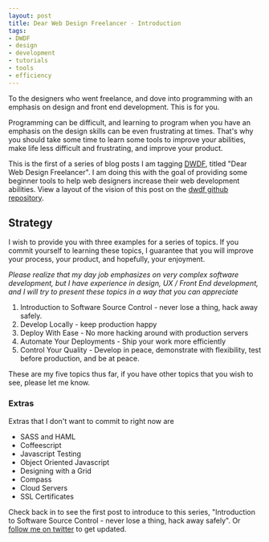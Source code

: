 ```yaml
---
layout: post
title: Dear Web Design Freelancer - Introduction
tags:
- DWDF
- design
- development
- tutorials
- tools
- efficiency
---
```


To the designers who went freelance, and dove into programming with an emphasis on design and front end development.  This is for you.

Programming can be difficult, and learning to program when you have an emphasis on the design skills can be even frustrating at times.  That's why you should take some time to learn some tools to improve your abilities, make life less difficult and frustrating, and improve your product.

This is the first of a series of blog posts I am tagging [DWDF](/blog/tags/dwdf.html), titled "Dear Web Design Freelancer".  I am doing this with the goal of providing some beginner tools to help web designers increase their web development abilities. View a layout of the vision of this post on the [dwdf github repository](https://github.com/coffeencoke/dear_web_design_freelancer).

## Strategy

I wish to provide you with three examples for a series of topics.  If you commit yourself to learning these topics, I guarantee that you will improve your process, your product, and hopefully, your enjoyment. 

*Please realize that my day job emphasizes on very complex software development, but I have experience in design, UX / Front End development, and I will try to present these topics in a way that you can appreciate*

1. Introduction to Software Source Control - never lose a thing, hack away safely.
2. Develop Locally - keep production happy
3. Deploy With Ease - No more hacking around with production servers
4. Automate Your Deployments - Ship your work more efficiently
5. Control Your Quality - Develop in peace, demonstrate with flexibility, test before production, and be at peace.

These are my five topics thus far, if you have other topics that you wish to see, please let me know.

### Extras

Extras that I don't want to commit to right now are

* SASS and HAML
* Coffeescript
* Javascript Testing
* Object Oriented Javascript
* Designing with a Grid
* Compass
* Cloud Servers
* SSL Certificates

Check back in to see the first post to introduce to this series, "Introduction to Software Source Control - never lose a thing, hack away safely".  Or [follow me on twitter](https://twitter.com/coffeencoke) to get updated.